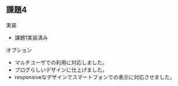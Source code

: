 課題4
------

実装

+ 課題1実装済み

オプション

+ マルチユーザでの利用に対応しました。
+ ブログらしいデザインに仕上げました。
+ responsiveなデザインでスマートフォンでの表示に対応させました。
